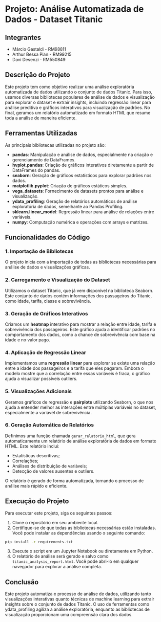 # Projeto: Análise Automatizada de Dados - Dataset Titanic

## Integrantes

* Márcio Gastaldi - RM98811
* Arthur Bessa Pian - RM99215
* Davi Desenzi - RM550849

## Descrição do Projeto
Este projeto tem como objetivo realizar uma análise exploratória automatizada de dados utilizando o conjunto de dados Titanic. Para isso, usamos diversas bibliotecas populares de análise de dados e visualização para explorar o dataset e extrair insights, incluindo regressão linear para análise preditiva e gráficos interativos para visualização de padrões. No final, geramos um relatório automatizado em formato HTML que resume toda a análise de maneira eficiente.

## Ferramentas Utilizadas
As principais bibliotecas utilizadas no projeto são:

- **pandas**: Manipulação e análise de dados, especialmente na criação e gerenciamento de DataFrames.
- **hvplot.pandas**: Criação de gráficos interativos diretamente a partir de DataFrames do pandas.
- **seaborn**: Geração de gráficos estatísticos para explorar padrões nos dados.
- **matplotlib.pyplot**: Criação de gráficos estáticos simples.
- **vega_datasets**: Fornecimento de datasets prontos para análise e visualização.
- **ydata_profiling**: Geração de relatórios automáticos de análise exploratória de dados, semelhante ao Pandas Profiling.
- **sklearn.linear_model**: Regressão linear para análise de relações entre variáveis.
- **numpy**: Computação numérica e operações com arrays e matrizes.

## Funcionalidades do Código
### 1. Importação de Bibliotecas
O projeto inicia com a importação de todas as bibliotecas necessárias para análise de dados e visualizações gráficas.

### 2. Carregamento e Visualização do Dataset
Utilizamos o dataset Titanic, que já vem disponível na biblioteca Seaborn. Este conjunto de dados contém informações dos passageiros do Titanic, como idade, tarifa, classe e sobrevivência.

### 3. Geração de Gráficos Interativos
Criamos um **heatmap** interativo para mostrar a relação entre idade, tarifa e sobrevivência dos passageiros. Este gráfico ajuda a identificar padrões no comportamento dos dados, como a chance de sobrevivência com base na idade e no valor pago.

### 4. Aplicação de Regressão Linear
Implementamos uma **regressão linear** para explorar se existe uma relação entre a idade dos passageiros e a tarifa que eles pagaram. Embora o modelo mostre que a correlação entre essas variáveis é fraca, o gráfico ajuda a visualizar possíveis outliers.

### 5. Visualizações Adicionais
Geramos gráficos de regressão e **pairplots** utilizando Seaborn, o que nos ajuda a entender melhor as interações entre múltiplas variáveis no dataset, especialmente a variável de sobrevivência.

### 6. Geração Automática de Relatórios
Definimos uma função chamada `gerar_relatorio_html`, que gera automaticamente um relatório de análise exploratória de dados em formato HTML. Este relatório inclui:

- Estatísticas descritivas;
- Correlações;
- Análises de distribuição de variáveis;
- Detecção de valores ausentes e outliers.

O relatório é gerado de forma automatizada, tornando o processo de análise mais rápido e eficiente.

## Execução do Projeto
Para executar este projeto, siga os seguintes passos:

1. Clone o repositório em seu ambiente local.
2. Certifique-se de que todas as bibliotecas necessárias estão instaladas. Você pode instalar as dependências usando o seguinte comando:

```bash
pip install -r requirements.txt
```

3. Execute o script em um Jupyter Notebook ou diretamente em Python.
4. O relatório de análise será gerado e salvo como `titanic_analysis_report.html`. Você pode abri-lo em qualquer navegador para explorar a análise completa.

## Conclusão
Este projeto automatiza o processo de análise de dados, utilizando tanto visualizações interativas quanto técnicas de machine learning para extrair insights sobre o conjunto de dados Titanic. O uso de ferramentas como ydata_profiling agiliza a análise exploratória, enquanto as bibliotecas de visualização proporcionam uma compreensão clara dos dados.

